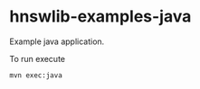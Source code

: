 hnswlib-examples-java
=====================

Example java application.

To run execute

    mvn exec:java
